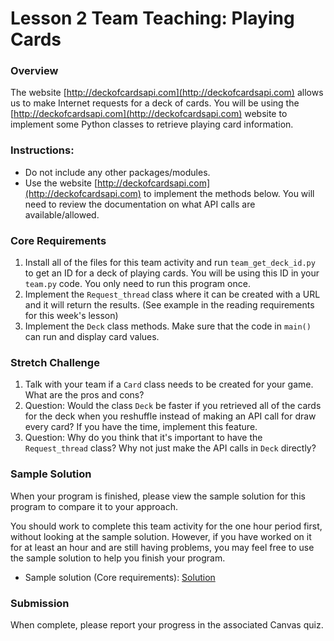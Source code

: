 # Lesson 2 Team Teaching: Playing Cards

### Overview

The website [http://deckofcardsapi.com](http://deckofcardsapi.com) allows us to make Internet requests for a deck of cards. You will be using the [http://deckofcardsapi.com](http://deckofcardsapi.com) website to implement some Python classes to retrieve playing card information.

### Instructions:

- Do not include any other packages/modules.
- Use the website [http://deckofcardsapi.com](http://deckofcardsapi.com) to implement the methods below. You will need to review the documentation on what API calls are available/allowed.

### Core Requirements

1. Install all of the files for this team activity and run `team_get_deck_id.py` to get an ID for a deck of playing cards. You will be using this ID in your `team.py` code. You only need to run this program once.
2. Implement the `Request_thread` class where it can be created with a URL and it will return the results. (See example in the reading requirements for this week's lesson)
3. Implement the `Deck` class methods. Make sure that the code in `main()` can run and display card values.


### Stretch Challenge

1. Talk with your team if a `Card` class needs to be created for your game. What are the pros and cons?
2. Question: Would the class `Deck` be faster if you retrieved all of the cards for the deck when you reshuffle instead of making an API call for draw every card?  If you have the time, implement this feature.
3. Question: Why do you think that it's important to have the `Request_thread` class?  Why not just make the API calls in `Deck` directly?

### Sample Solution

When your program is finished, please view the sample solution for this program to compare it to your approach.

You should work to complete this team activity for the one hour period first, without looking at the sample solution. However, if you have worked on it for at least an hour and are still having problems, you may feel free to use the sample solution to help you finish your program.

- Sample solution (Core requirements): [Solution](../team/team_solution.py)

### Submission

When complete, please report your progress in the associated Canvas quiz.
